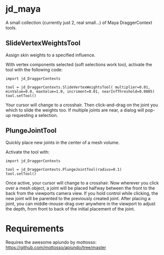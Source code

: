 # jd_maya
A small collection (currently just 2, real small...) of Maya DraggerContext tools.

## SlideVertexWeightsTool
Assign skin weights to a specified influence.

With vertex components selected (soft selections work too), activate the tool with the following code:
```
import jd_DraggerContexts

tool = jd_DraggerContexts.SlideVertexWeightsTool( multiplier=0.01, minValue=0.0, maxValue=1.0, incriment=0.01, nearInfThreshold=0.0005)
tool.setTool()
```
Your cursor will change to a crosshair. Then click-and-drag on the joint you which to slide the weights too. If multiple joints are near, a dialog will pop-up requesting a selection.

## PlungeJointTool
Quickly place new joints in the center of a mesh volume.

Activate the tool with:
```
import jd_DraggerContexts

tool = jd_DraggerContexts.PlungeJointTool(radius=0.1)
tool.setTool()
```
Once active, your cursor will change to a crosshair. Now wherever you click over a mesh object, a joint will be placed halfway between the front to the back from the viewports camera view. If you hold control while clicking, the new joint will be parented to the previously created joint. After placing a joint, you can middle-mouse-drag over anywhere in the viewport to adjust the depth, from front to back of the initial placement of the joint.

# Requirements
Requires the awesome apiundo by mottosso: https://github.com/mottosso/apiundo/tree/master
